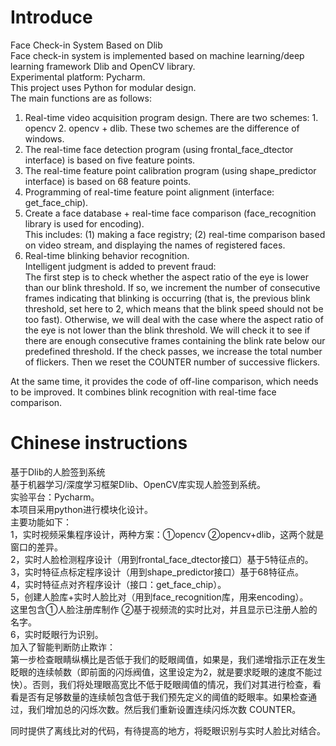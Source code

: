 # Introduce
Face Check-in System Based on Dlib  
Face check-in system is implemented based on machine learning/deep learning framework Dlib and OpenCV library.  
Experimental platform: Pycharm.  
This project uses Python for modular design.  
The main functions are as follows:  
1. Real-time video acquisition program design. There are two schemes: 1. opencv 2. opencv + dlib. These two schemes are the difference of windows.  
2. The real-time face detection program (using frontal_face_dtector interface) is based on five feature points.  
3. The real-time feature point calibration program (using shape_predictor interface) is based on 68 feature points.  
4. Programming of real-time feature point alignment (interface: get_face_chip).  
5. Create a face database + real-time face comparison (face_recognition library is used for encoding).  
This includes: (1) making a face registry; (2) real-time comparison based on video stream, and displaying the names of registered faces.
6. Real-time blinking behavior recognition.  
Intelligent judgment is added to prevent fraud:  
The first step is to check whether the aspect ratio of the eye is lower than our blink threshold. If so, we increment the number of consecutive frames indicating that blinking is occurring (that is, the previous blink threshold, set here to 2, which means that the blink speed should not be too fast). Otherwise, we will deal with the case where the aspect ratio of the eye is not lower than the blink threshold. We will check it to see if there are enough consecutive frames containing the blink rate below our predefined threshold. If the check passes, we increase the total number of flickers. Then we reset the COUNTER number of successive flickers.  
      
At the same time, it provides the code of off-line comparison, which needs to be improved. It combines blink recognition with real-time face comparison.

# Chinese instructions
基于Dlib的人脸签到系统  
基于机器学习/深度学习框架Dlib、OpenCV库实现人脸签到系统。  
实验平台：Pycharm。  
本项目采用python进行模块化设计。  
主要功能如下：  
1，实时视频采集程序设计，两种方案：①opencv ②opencv+dlib，这两个就是窗口的差异。  
2，实时人脸检测程序设计（用到frontal_face_dtector接口）基于5特征点的。  
3，实时特征点标定程序设计（用到shape_predictor接口）基于68特征点。  
4，实时特征点对齐程序设计（接口：get_face_chip）。  
5，创建人脸库+实时人脸比对（用到face_recognition库，用来encoding）。  
   这里包含①人脸注册库制作 ②基于视频流的实时比对，并且显示已注册人脸的名字。  
6，实时眨眼行为识别。  
   加入了智能判断防止欺诈：  
第一步检查眼睛纵横比是否低于我们的眨眼阈值，如果是，我们递增指示正在发生眨眼的连续帧数（即前面的闪烁阀值，这里设定为2，就是要求眨眼的速度不能过快）。否则，我们将处理眼高宽比不低于眨眼阈值的情况，我们对其进行检查，看看是否有足够数量的连续帧包含低于我们预先定义的阈值的眨眼率。如果检查通过，我们增加总的闪烁次数。然后我们重新设置连续闪烁次数 COUNTER。  

同时提供了离线比对的代码，有待提高的地方，将眨眼识别与实时人脸比对结合。

